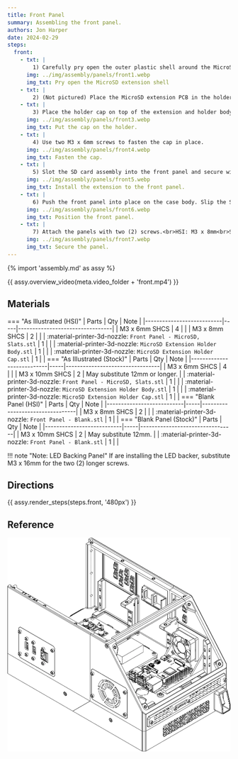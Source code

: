 ```yaml
---
title: Front Panel
summary: Assembling the front panel.
authors: Jon Harper
date: 2024-02-29
steps:
  front:
    - txt: |
        1) Carefully pry open the outer plastic shell around the MicroSD card reader extension. Discard the shell.
      img: ../img/assembly/panels/front1.webp
      img_txt: Pry open the MicroSD extension shell
    - txt: |
        2) (Not pictured) Place the MicroSD extension PCB in the holder body. The ribbon cable should be flush with the lip on the back of the holder.
    - txt: |
        3) Place the holder cap on top of the extension and holder body.
      img: ../img/assembly/panels/front3.webp
      img_txt: Put the cap on the holder.
    - txt: | 
        4) Use two M3 x 6mm screws to fasten the cap in place.
      img: ../img/assembly/panels/front4.webp
      img_txt: Fasten the cap.
    - txt: |
        5) Slot the SD card assembly into the front panel and secure with two (2) M3 x 6mm screws. Vertical orientation does not matter.
      img: ../img/assembly/panels/front5.webp
      img_txt: Install the extension to the front panel.
    - txt: |
        6) Push the front panel into place on the case body. Slip the SD card extension cable through first.
      img: ../img/assembly/panels/front6.webp
      img_txt: Position the front panel.
    - txt: |
        7) Attach the panels with two (2) screws.<br>HSI: M3 x 8mm<br>Stock: M3 x 10mm
      img: ../img/assembly/panels/front7.webp
      img_txt: Secure the panel.
---
```


{% import 'assembly.md' as assy %}

{{ assy.overview_video(meta.video_folder + 'front.mp4') }}

## Materials

=== "As Illustrated (HSI)"
    | Parts                     | Qty | Note                            |
    |---------------------------|-----|---------------------------------|
    | M3 x 6mm SHCS             | 4   |                                 |
    | M3 x 8mm SHCS             | 2   |                                 |
    | :material-printer-3d-nozzle: `Front Panel - MicroSD, Slats.stl`   | 1 |  |
    | :material-printer-3d-nozzle: `MicroSD Extension Holder Body.stl`  | 1 |  |
    | :material-printer-3d-nozzle: `MicroSD Extension Holder Cap.stl`   | 1 |  |
=== "As Illustrated (Stock)"
    | Parts                     | Qty | Note                            |
    |---------------------------|-----|---------------------------------|
    | M3 x 6mm SHCS             | 4   |                                 |
    | M3 x 10mm SHCS            | 2   | May substitute 12mm or longer.  |
    | :material-printer-3d-nozzle: `Front Panel - MicroSD, Slats.stl`   | 1 |  |
    | :material-printer-3d-nozzle: `MicroSD Extension Holder Body.stl`  | 1 |  |
    | :material-printer-3d-nozzle: `MicroSD Extension Holder Cap.stl`   | 1 |  |
=== "Blank Panel (HSI)"
    | Parts                     | Qty | Note                            |
    |---------------------------|-----|---------------------------------|
    | M3 x 8mm SHCS             | 2   |     |
    | :material-printer-3d-nozzle: `Front Panel - Blank.stl` | 1 |  |
=== "Blank Panel (Stock)"
    | Parts                     | Qty | Note                            |
    |---------------------------|-----|---------------------------------|
    | M3 x 10mm SHCS            | 2   | May substitute 12mm.            |
    | :material-printer-3d-nozzle: `Front Panel - Blank.stl` | 1 |  |

!!! note "Note: LED Backing Panel"
    If are installing the LED backer, substitute M3 x 16mm for the two (2) longer screws.

## Directions

{{ assy.render_steps(steps.front, '480px') }}

## Reference

[![illustration][front_final]][front_final]

[front_final]: ../img/assembly/panels/front_final.webp